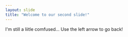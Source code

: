 ```yaml
---
layout: slide
title: "Welcome to our second slide!"
---
```

I'm still a liitle comfused...
Use the left arrow to go back!

